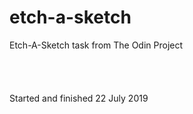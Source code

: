 # etch-a-sketch
Etch-A-Sketch task from The Odin Project
\
\
\
\
\
Started and finished 22 July 2019
